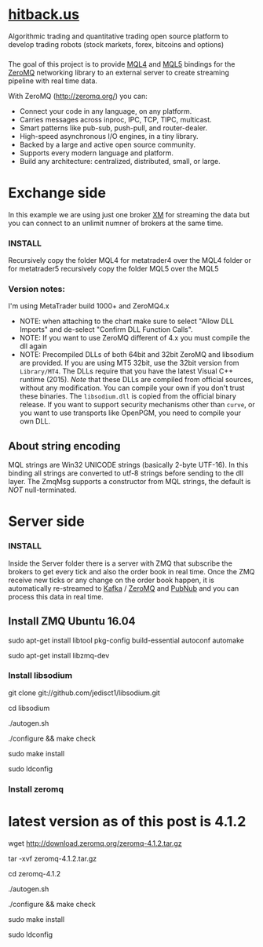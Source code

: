 # [hitback.us](https://www.hitback.us/ "Hitback")
Algorithmic trading and quantitative trading open source platform to develop trading robots (stock markets, forex, bitcoins and options)

###

The goal of this project is to provide [MQL4](https://www.metatrader4.com/ "Metatrader 4.") and [MQL5](https://www.metatrader5.com/ "Metatrader 5.") bindings for the [ZeroMQ](http://zeromq.org/ "ZeroMQ homepage.") networking library to an external server to create streaming pipeline with real time data. 

With ZeroMQ (http://zeromq.org/) you can:
* Connect your code in any language, on any platform.
* Carries messages across inproc, IPC, TCP, TIPC, multicast.
* Smart patterns like pub-sub, push-pull, and router-dealer.
* High-speed asynchronous I/O engines, in a tiny library.
* Backed by a large and active open source community.
* Supports every modern language and platform.
* Build any architecture: centralized, distributed, small, or large.

# Exchange side

In this example we are using just one broker [XM](https://www.com.com/ "XM") for streaming the data but you can connect to an unlimit numner of brokers at the same time.

### INSTALL

Recursively copy the folder MQL4 for metatrader4 over the MQL4 folder or for metatrader5 recursively copy the folder MQL5 over the MQL5

### Version notes:
I'm using MetaTrader build 1000+ and ZeroMQ4.x  

* NOTE: when attaching to the chart make sure to select "Allow DLL Imports" and de-select "Confirm DLL Function Calls".
* NOTE: If you want to use ZeroMQ different of 4.x you must compile the dll again
* NOTE: Precompiled DLLs of both 64bit and 32bit ZeroMQ and libsodium are provided. If you are using MT5 32bit, use the 32bit version from `Library/MT4`. The DLLs require that you have the latest Visual C++ runtime (2015). *Note* that these DLLs are compiled from official sources, without any modification. You can compile your own if you don't trust these binaries. The `libsodium.dll` is copied from the official binary release. If you want to support security mechanisms other than `curve`, or you want to use transports like OpenPGM, you need to compile your own DLL.

## About string encoding

MQL strings are Win32 UNICODE strings (basically 2-byte UTF-16). In this binding all strings are converted to utf-8 strings before sending to the dll layer. The ZmqMsg supports a constructor from MQL strings, the default is _NOT_ null-terminated.

# Server side

### INSTALL

Inside the Server folder there is a server with ZMQ that subscribe the brokers to get every tick and also the order book in real time.
Once the ZMQ receive new ticks or any change on the order book happen, it is automatically re-streamed to [Kafka](https://kafka.apache.org/ "Kafka") / [ZeroMQ](http://www.zeromq.org/ "ZeroMQ") and [PubNub](https://www.pubnub.com/ "PubNub") and you can process this data in real time.


## Install ZMQ Ubuntu 16.04

sudo apt-get install libtool pkg-config build-essential autoconf automake

sudo apt-get install libzmq-dev

### Install libsodium

git clone git://github.com/jedisct1/libsodium.git

cd libsodium

./autogen.sh

./configure && make check

sudo make install

sudo ldconfig

### Install zeromq

# latest version as of this post is 4.1.2

wget http://download.zeromq.org/zeromq-4.1.2.tar.gz

tar -xvf zeromq-4.1.2.tar.gz

cd zeromq-4.1.2

./autogen.sh

./configure && make check

sudo make install

sudo ldconfig




